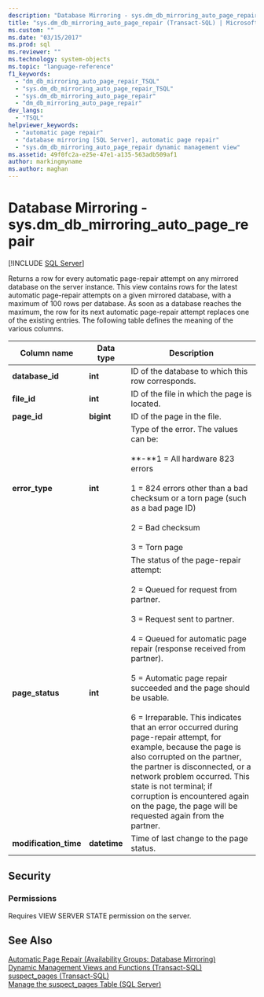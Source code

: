 ```yaml
---
description: "Database Mirroring - sys.dm_db_mirroring_auto_page_repair"
title: "sys.dm_db_mirroring_auto_page_repair (Transact-SQL) | Microsoft Docs"
ms.custom: ""
ms.date: "03/15/2017"
ms.prod: sql
ms.reviewer: ""
ms.technology: system-objects
ms.topic: "language-reference"
f1_keywords: 
  - "dm_db_mirroring_auto_page_repair_TSQL"
  - "sys.dm_db_mirroring_auto_page_repair_TSQL"
  - "sys.dm_db_mirroring_auto_page_repair"
  - "dm_db_mirroring_auto_page_repair"
dev_langs: 
  - "TSQL"
helpviewer_keywords: 
  - "automatic page repair"
  - "database mirroring [SQL Server], automatic page repair"
  - "sys.dm_db_mirroring_auto_page_repair dynamic management view"
ms.assetid: 49f0fc2a-e25e-47e1-a135-563adb509af1
author: markingmyname
ms.author: maghan
---
```

# Database Mirroring - sys.dm_db_mirroring_auto_page_repair
[!INCLUDE [SQL Server](../../includes/applies-to-version/sqlserver.md)]

  Returns a row for every automatic page-repair attempt on any mirrored database on the server instance. This view contains rows for the latest automatic page-repair attempts on a given mirrored database, with a maximum of 100 rows per database. As soon as a database reaches the maximum, the row for its next automatic page-repair attempt replaces one of the existing entries. The following table defines the meaning of the various columns.  
  
|Column name|Data type|Description|  
|-----------------|---------------|-----------------|  
|**database_id**|**int**|ID of the database to which this row corresponds.|  
|**file_id**|**int**|ID of the file in which the page is located.|  
|**page_id**|**bigint**|ID of the page in the file.|  
|**error_type**|**int**|Type of the error. The values can be:<br /><br /> **-**1 = All hardware 823 errors<br /><br /> 1 = 824 errors other than a bad checksum or a torn page (such as a bad page ID)<br /><br /> 2 = Bad checksum<br /><br /> 3 = Torn page|  
|**page_status**|**int**|The status of the page-repair attempt:<br /><br /> 2 = Queued for request from partner.<br /><br /> 3 = Request sent to partner.<br /><br /> 4 = Queued for automatic page repair (response received from partner).<br /><br /> 5 = Automatic page repair succeeded and the page should be usable.<br /><br /> 6 = Irreparable. This indicates that an error occurred during page-repair attempt, for example, because the page is also corrupted on the partner, the partner is disconnected, or a network problem occurred. This state is not terminal; if corruption is encountered again on the page, the page will be requested again from the partner.|  
|**modification_time**|**datetime**|Time of last change to the page status.|  
  
## Security  
  
### Permissions  
 Requires VIEW SERVER STATE permission on the server.  
  
## See Also  
 [Automatic Page Repair &#40;Availability Groups: Database Mirroring&#41;](../../sql-server/failover-clusters/automatic-page-repair-availability-groups-database-mirroring.md)   
 [Dynamic Management Views and Functions &#40;Transact-SQL&#41;](~/relational-databases/system-dynamic-management-views/system-dynamic-management-views.md)   
 [suspect_pages &#40;Transact-SQL&#41;](../../relational-databases/system-tables/suspect-pages-transact-sql.md)   
 [Manage the suspect_pages Table &#40;SQL Server&#41;](../../relational-databases/backup-restore/manage-the-suspect-pages-table-sql-server.md)  
  
  


